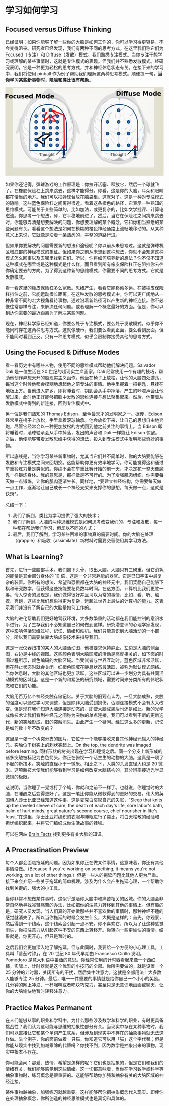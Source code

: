 # 学习如何学习

## Focused versus Diffuse Thinking

已经证明：如果你能够了解一些你的大脑是如何工作的，你可以学习得更容易，不会变得沮丧。研究者已经发现，我们有两种不同的思考方式。在这里我们称它们为 Focused（专注）和 Diffuse（发散）模式。我们熟悉专注模式。当你专注于想学习或理解的某些事情时，这就是专注模式的表现。但我们并不熟悉发散模式。经研究表明，它是一种更为轻松的思考方式，并和神经休息状态有关。在接下来的学习中，我们将使用 pinball 作为例子帮助我们理解这两种思考模式。顺便提一句，**当你学习某些新事物时，隐喻和类比很有帮助**。

![](./img/focused-diffuse.png 'Focused and diffuse thinking, image © Kevin Mendez, 2014')

如果你还记得，弹球游戏的工作原理是：你拉开活塞、释放它，然后一个球就飞了。在橡胶保险杠上跳来跳去，这样才能得分。你看，这是你的大脑，耳朵和眼睛都在恰当的地方。我们可以把弹球台放在脑袋里。这就对了。这是一种对专注模式的隐喻。这些蓝色保险杠之间离得很近。看着这条橙色的路径，它表示一种熟知的思维模式。可能关于某些简单的，比如加法，或更复杂的，比如文学批评、计算电磁流。你思考一个想法，砰，它平稳地前进了。然后，当它在保险杠之间跳来跳去时，你能够弄清楚想要解决的问题，你想要理解的某个概念，它和你相当熟悉的某些问题有关。看看这个想法是如何在模糊的橙色神经通路上流畅地移动的。从某种意义上来说，它就像是沿着一条熟悉的、平整的道路行进。

但如果你要解决的问题需要新的想法和途径呢？你以前从未思考过。这就是弹球机区域底部的神经模式的象征。但如果你之前从未想到这种想法，你就不会知道这种模式怎么回事以及去哪里找到它们。所以，你将如何培养新的想法？你不仅不知道这种模式在哪里或是这种模式是什么样，而且看到所有橡皮保险杠正在阻挡你去往你确定要去的方向。为了得到这种新的思维模式，你需要不同的思考方式。它就是发散模式。

看一看这里的橡皮保险杠多么宽敞。思绪产生，看看它能移动多远。在被橡皮保险杠挡住之前，它能运动很长距离。在这种发散的思考模式中，你可以更广阔地从一种非常不同的宏大视角看待事物。通过沿着新路径可以产生新的神经连接。你不必像往常那样专注，来解决任何问题。或者理解一个概念最好的方面。但是，你可以到达你需要的最近距离为了解决某些问题。

现在，神经科学家已经知道，你要么处于专注模式，要么处于发散模式。似乎你不能同时存在这两种思考方式。这就像硬币，我们要么看到正面，要么看到反面。但不能同时看到正反。只有一种思考模式，似乎会限制你接受其他的思考方式。

## Using the Focused &amp; Diffuse Modes

看一看历史中有哪些人物，使用不同的思维模式帮助他们解决问题。Salvador Dali 是一位生活在 20 世纪的超现实主义画家。Dali 经常使用一个有趣的技巧，帮助他创作异想天开的超现实主义画作。他坐在椅子上放松，让他的大脑四处游荡，每当这个时候他都会模糊地想起他之前专注的事情。他手里握着一把钥匙，悬挂在地板上方。当他进入梦乡，即将睡着时，钥匙会从手中掉落，产生的咔嗒声会让他醒过来，此时他正好能够把脑中发散的思维连接与想法聚集起来。然后，他带着从发散模式中得到的新连接，回到专注模式中。

另一位是我们熟知的 Thomas Edison，至今最天才的发明家之一。据传，Edison 经常坐在椅子上放松，手里拿着滚球轴承。他会放松下来，让自己的思想自由地奔跑，尽管它经常会以一种更加放松的方式回到他之前关注的事情上。当 Edison 即将睡着时，滚球轴承会从手中掉落，发出的声音和 Dali 一样能让 Edison 惊醒。之后，他便能够带着发散思维中获得的想法，投入到专注模式中发明那些奇妙的事物。

所以底线是，当你学习某些新事物时，尤其当它们并不简单时，你的大脑要能够在发散和专注模式之间来回切换。这能帮助你更有效率地学习。你可能觉得这和通过举重锻炼力量是类似的。你绝不会在举重比赛开始的前一天，才决定花一整天像魔鬼一样锻炼身体。我的意思是，那样做是不可行的。为了增强肌肉组织，你需要每天做一点锻炼，让你的肌肉逐渐生长。同样地，\*要建立神经结构，你需要每天做一点工作，逐渐地让自己成长一个神经支架来支撑你的思想，每天做一点，这就是诀窍\*。

总结一下：

1.  我们了解到，类比为学习提供了强大的技术；
2.  我们了解到，大脑的两种思维模式是如何思考改变我们的，专注和发散，每一种都在帮助我们学习，但却以不同的方式；
3.  最后，我们了解到，学习某些困难的事物真的需要时间。你的大脑在处理（grapple）和吸收（assimilate）新材料时需要交替使用其学习方法。

## What is Learning?

首先，进行一些脑部手术。我们摘下头骨，取出大脑。大脑只有三磅重，但它消耗的能量是其余部分身体的 10 倍，这是一个非常耗能的器官。它是已知宇宙中最复杂的装置。你所有的想法、希望和恐惧都在大脑的神经元中。我们奖励自己能够下棋和研究数学，但获得这些技能要花费数年时间。在这方面，计算机比我们更胜一筹。令人惊奇的发现是，我们做得很好并且习以为常的事情，比如，看、听、触摸、奔跑，这些比我们想象得更为复杂，远超过世界上最快的计算机的能力。这表示我们并没有了解自己的大脑是如何工作的。

大脑的进化帮助我们更好地驾驭环境，大多数繁重的活动都在我们能控制的意识水平进行。为了生存我们不必知道自己如何做到这样。研究潜意识的心理学家发现，这种影响包括思维过程、记忆、情绪和动机。我们只能意识到大脑活动的一小部分，所以我们需要依靠大脑成像技术来指导我们。

这是一张仪器扫描的某人的大脑活动图，他被要求保持静止。左边是大脑的侧面图，右边是中线的视图。这些颜色表明大脑区域的活动是高度相关的，如下面的时间过程所示，颜色编码的大脑区域。当受试者与世界互动时，蓝色区域非常活跃，但在静止状态时就会关闭。红橙色区域在静息状态最活跃，被称为默认模式网络。当你休息时，大脑的其他区域也更加活跃，这些区域可以进一步划分为具有共同活动模式的区域组。这是一个新的和紧张的研究领域，需要时间来分类所有的休眠状态和它们的功能。

大脑用百万亿个神经突触存储记忆。关于大脑的旧观点认为，一旦大脑成熟，突触的强度可以通过学习来调整，但是除非大脑受到损伤，否则连接模式不会有太大改变。但是现在我们知道大脑连接是动态的，即使大脑成熟后也还是如此。新的光学成像技术让我们看到神经元之间称为突触的单点连接，我们可以看到不断的更新迭代，新的突触形成，旧的突触消失。由此产生一个疑问。经过这么多的更新，记忆是如何数十年不改变的？

这里是一张一个树突分支的图片，它位于一个能够接收来自其他神经元输入的神经元。突触位于树突上的刺状突起上。On the top, the dendrite was imaged before learning. 同样形状的树突出现在学习和睡觉之后。同一个分支上新形成的诸多突触被标记为白色箭头。你正在俯视一个活生生的动物的大脑。这真是一项了不起的新技术。突触的直径小于一微米。相比之下，人类的头发直径大约是 20 微米。这项新技术使我们能够看到学习是如何改变大脑结构的，其分辨率接近光学显微镜的极限。

这说明，当你睡了一覺或打了个盹，你就和之前不一样了。也就说，你睡觉时的大脑，在睡醒之后变得更好了。这是一笔比你能从微软得到的更好的交易。伟大的英国诗人莎士比亚已经知道这件事，这是麦克白哀叹自己的失眠，“Sleep that knits up the raveled sleeve of care, the death of each day's life, sore labor's bath, balm of hurt minds, great nature's second course, chief nourisher in life's feast.”在这里，莎士比亚将编织的衣服与睡眠进行了类比，将白天松散的经验和担忧编织起来，并将它们编织成你生活故事的挂毯。

可以在网站 [Brain Facts](http://www.brainfacts.org/) 找到更多有关大脑的知识。

## A Procrastination Preview

每个人都会面临拖延的问题。因为如果你正在做某件事情，这意味着，你还有其他事情没做。（Because if you're working on something, it means you're not working, on a lot of other things.）但是一些人的拖延问题比其他人更为严重。接下来会介绍一些关于拖延的简单机理。涉及为什么会产生拖延心理，一个帮助你找到关键的、强大的小工具。

当你非常不想做某件事时，这似乎激活你大脑中和痛苦相关的区域。你的大脑会非常自然地寻找减轻痛苦的办法，比如把你的注意力转移到其他的事情上。但有趣的是，研究人员发现，当人们真的开始做那些并不喜欢做的事情时，那种神经不适的感觉就消失了。所以当你拖延的时候会发生什么，大概是这样的：首先，你观察，然后得到一个线索，这个线索会引起一点不安。你不喜欢它，所以为了让这种感觉消失，你把注意力从引起这种不安的东西上转移开。你转向一些更愉快的事情。结果就是，你更开心，但只是暂时的。

之后我们会更加深入地了解拖延。但与此同时，我要给一个方便的小心理工具。工具叫「番茄时钟」，在 20 世纪 80 年代早期由 Francesco Cirillo 发明。Pomodoro 是意大利语中番茄的意思。你经常使用的计时器看起来像一个西红柿，实际上，计时器就是这个优雅的小技巧的全部。你所需要做的，就是设置一个 25 分钟的计时器，关闭所有的干扰，然后集中注意力。这就是全部用法！大多数人能够专注 25 分钟。最后，唯一一件重要的事情就是给你自己一个小小的奖励。几分钟的网上冲浪、一杯咖啡或者吃块巧克力，甚至只是无意识地画画或聊天，让你的大脑愉快地暂时转移注意力。

## Practice Makes Permanent

在人们能够从事的职业和学科中，为什么那些涉及数学和科学的职业，有时更具备挑战性？我们认为这可能与思维的抽象性部分有关。当现实中存在某种事物时，我们可以直接让它和某个单词产生联系，但涉及到现实中不存在的抽象事物就无法这样做。举个例子，你的面前做着一只猫，你知道它可以用「猫」这个字代替；但是你能从现实中找到加减乘除的代替吗？你找不到，因为数学是抽象出来的事物，现实中根本不存在。

你可能会问：那爱、热情、希望是怎样的呢？它们也是抽象的，但是它们和我们的情绪有关，我们能够感觉到这些情绪。这一切都意味着，当你在学习数学或科学等抽象事物时，练习概念是很重要的。这能够帮助你加强和抽象有关的大脑区域的神经连接。

某件事物越抽象，加强练习就越重要。这样能够帮你把抽象概念代入现实。即使你在处理抽象概念，你所创造的神经思维模式也是真切和具体的。
